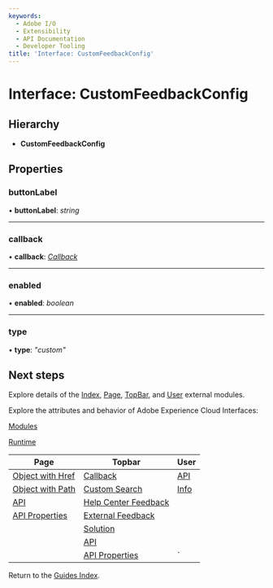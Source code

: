 ```yaml
---
keywords:
  - Adobe I/O
  - Extensibility
  - API Documentation
  - Developer Tooling
title: 'Interface: CustomFeedbackConfig'
---
```


# Interface: CustomFeedbackConfig

## Hierarchy

* **CustomFeedbackConfig**

## Properties

### buttonLabel

• **buttonLabel**: *string*

___

### callback

• **callback**: *[Callback](topbar-callback.md)*

___

### enabled

• **enabled**: *boolean*

___

### type

• **type**: *"custom"*

## Next steps

Explore details of the [Index](../modules/index.md), [Page](../modules/page.md), [TopBar](../modules/topbar.md), and [User](../modules/user.md) external modules.

Explore the attributes and behavior of Adobe Experience Cloud Interfaces:

[Modules](modules.md)

[Runtime](runtime.md)

| Page                                        | Topbar                                                     | User                     |
| ------------------------------------------- | ---------------------------------------------------------- | ------------------------ |
| [Object with Href](page-objectwithhref.md)  | [Callback](topbar-callback.md)                             | [API](user-userapi.md)   |
| [Object with Path](page-objectwithpath.md)  | [Custom Search](topbar-customsearchconfig.md)              | [Info](user-userinfo.md) |
| [API](page-pageapi.md)                      | [Help Center Feedback](topbar-helpcenterfeedbackconfig.md) |                          |
| [API Properties](page-pageapiproperties.md) | [External Feedback](topbar-externalfeedbackconfig.md)      |                          |
|                                             | [Solution](topbar-solution.md)                             |                          |
|                                             | [API](topbar-topbarapi.md)                                 |                          |
|                                             | [API Properties](topbar-topbarapiproperties.md)            | `                        |

Return to the [Guides Index](../../../index.md).
